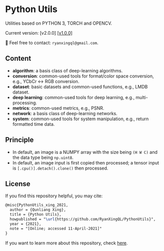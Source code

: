 # Python Utils

Utilities based on PYTHON 3, TORCH and OPENCV.

Current version: [v2.0.0] [[v1.0.0]](https://github.com/RyanXingQL/PythonUtils/tree/2d339029cd97f2a4acba288869bcc13f7daaf7de)

:e-mail: Feel free to contact: `ryanxingql@gmail.com`.

## Content

- **algorithm**: a basis class of deep-learning algorithms.
- **conversion**: common-used tools for format/color space conversion, e.g., YCbCr <-> RGB conversion.
- **dataset**: basic datasets and common-used functions, e.g., LMDB dataset.
- **deep learning**: common-used tools for deep learning, e.g., multi-processing.
- **metrics**: common-used metrics, e.g., PSNR.
- **network**: a basis class of deep-learning networks.
- **system**: common-used tools for system manipulation, e.g., return formatted time data.

## Principle

- In default, an image is a NUMPY array with the size being `(H W C)` and the data type being `np.uint8`.
- In default, an image input is first copied then processed; a tensor input is `[.cpu()].detach().clone()` then processed.

## License

If you find this repository helpful, you may cite:

```tex
@misc{PythonUtils_xing_2021,
  author = {Qunliang Xing},
  title = {Python Utils},
  howpublished = "\url{https://github.com/RyanXingQL/PythonUtils}",
  year = {2021}, 
  note = "[Online; accessed 11-April-2021]"
}
```

If you want to learn more about this repository, check [here](https://github.com/RyanXingQL/PythonUtils/wiki/Learn-More).
